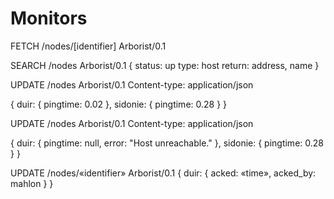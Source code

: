 # Monitors


FETCH /nodes/[identifier] Arborist/0.1

SEARCH /nodes Arborist/0.1
{
    status: up
    type: host
    return: address, name
}


UPDATE /nodes Arborist/0.1
Content-type: application/json

{
    duir: {
        pingtime: 0.02
    },
    sidonie: {
        pingtime: 0.28
    }
}

UPDATE /nodes Arborist/0.1
Content-type: application/json

{
    duir: {
        pingtime: null,
        error: "Host unreachable."
    },
    sidonie: {
        pingtime: 0.28
    }
}

UPDATE /nodes/«identifier» Arborist/0.1
{
    duir: {
        acked: «time»,
        acked_by: mahlon
    }
}

